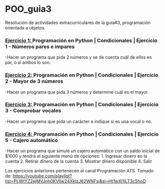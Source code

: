 # POO_guia3
Resolución de actividades extracurriculares de la guía#3, programación orientada a objetos.


### [Ejercicio 1: ](https://github.com/ramirez-gabriela/POO_guia3/blob/main/Ejercicio1_poo.py "Ejercicio 1: ") Programación en Python | Condicionales | Ejercicio 1 - Números pares e impares
-Hacer un programa que pida 2 números y se de cuenta cuál de ellos es par, o si ambos lo son.


### [Ejercicio 2: ](https://github.com/ramirez-gabriela/POO_guia3/blob/main/Ejercicio2_poo.py/ "Ejercicio 2: ") Programación en Python | Condicionales | Ejercicio 2 - Mayor de 3 números
-Hacer un programa que pida 3 números y determine cuál es el mayor.


### [Ejercicio 3: ](https://github.com/ramirez-gabriela/POO_guia3/blob/main/Ejercicio3_poo.py "Ejercicio 3: ") Programación en Python | Condicionales | Ejercicio 3 - Comprobar vocales
-Hacer un programa que pida un carácter e indique si es una vocal o no.


### [Ejercicio 4: ](https://github.com/ramirez-gabriela/POO_guia3/blob/main/Ejercicio4_poo.py "Ejercicio 4: ") Programación en Python | Condicionales | Ejercicio 5 - Cajero automático
-Hacer un programa que simule un cajero automático con un saldo inicial de $1000 y tendrá el siguiente menú de opciones: 
    1. Ingresar dinero en la cuenta
    2. Retirar dinero de la cuenta
    3. Mostrar dinero disponible
    4. Salir


Los ejercicios anteriores pertenecen al canal Programación ATS. 
Tomado de: https://youtube.com/playlist?list=PLWtYZ2ejMVJnh0KVllw24XklzJ62WNFsj&si=Ht1wXl1jLT3c5hoD
